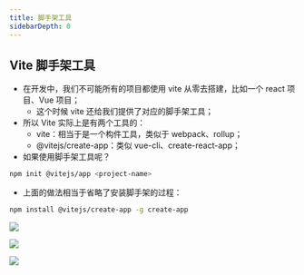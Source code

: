 ```yaml
---
title: 脚手架工具
sidebarDepth: 0
---
```


## Vite 脚手架工具

- 在开发中，我们不可能所有的项目都使用 vite 从零去搭建，比如一个 react 项目、Vue 项目；
  - 这个时候 vite 还给我们提供了对应的脚手架工具；
- 所以 Vite 实际上是有两个工具的：
  - vite：相当于是一个构件工具，类似于 webpack、rollup；
  - @vitejs/create-app：类似 vue-cli、create-react-app；
- 如果使用脚手架工具呢？

```sh
npm init @vitejs/app <project-name>
```

- 上面的做法相当于省略了安装脚手架的过程：

```sh
npm install @vitejs/create-app -g create-app
```

![](/pack/vite/12.png)

![](/pack/vite/13.png)

![](/pack/vite/14.png)
